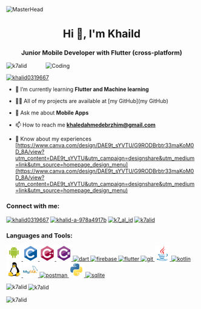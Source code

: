 ![MasterHead](https://www.rlogical.com/wp-content/uploads/2021/03/Is-Flutter-the-Future-of-Hybrid-App-Development-2.png)
<h1 align="center">Hi 👋, I'm Khaild</h1>
<h3 align="center">Junior Mobile Developer with Flutter (cross-platform)</h3>
<img align="right" alt="Coding" width="400" src="https://cdn.dribbble.com/users/1162077/screenshots/3848914/programmer.gif">

<p align="left"> <img src="https://komarev.com/ghpvc/?username=k7alid&label=Profile%20views&color=0e75b6&style=flat" alt="k7alid" /> </p>

<p align="left"> <a href="https://twitter.com/khalid0319667" target="blank"><img src="https://img.shields.io/twitter/follow/khalid0319667?logo=twitter&style=for-the-badge" alt="khalid0319667" /></a> </p>

- 🌱 I’m currently learning **Flutter and Machine learning**

- 👨‍💻 All of my projects are available at [my GitHub](my GitHub)

- 💬 Ask me about **Mobile Apps**

- 📫 How to reach me **khaledahmedebrzhim@gmail.com**

- 📄 Know about my experiences [https://www.canva.com/design/DAE9t_sYVTU/G9RODBrbtr33maKoM0D_8A/view?utm_content=DAE9t_sYVTU&utm_campaign=designshare&utm_medium=link&utm_source=homepage_design_menu](https://www.canva.com/design/DAE9t_sYVTU/G9RODBrbtr33maKoM0D_8A/view?utm_content=DAE9t_sYVTU&utm_campaign=designshare&utm_medium=link&utm_source=homepage_design_menu)

<h3 align="left">Connect with me:</h3>
<p align="left">
<a href="https://twitter.com/khalid0319667" target="blank"><img align="center" src="https://raw.githubusercontent.com/rahuldkjain/github-profile-readme-generator/master/src/images/icons/Social/twitter.svg" alt="khalid0319667" height="30" width="40" /></a>
<a href="https://linkedin.com/in/khalid-a-978a4917b" target="blank"><img align="center" src="https://raw.githubusercontent.com/rahuldkjain/github-profile-readme-generator/master/src/images/icons/Social/linked-in-alt.svg" alt="khalid-a-978a4917b" height="30" width="40" /></a>
<a href="https://instagram.com/k7_al_id" target="blank"><img align="center" src="https://raw.githubusercontent.com/rahuldkjain/github-profile-readme-generator/master/src/images/icons/Social/instagram.svg" alt="k7_al_id" height="30" width="40" /></a>
<a href="https://codeforces.com/profile/k7alid" target="blank"><img align="center" src="https://raw.githubusercontent.com/rahuldkjain/github-profile-readme-generator/master/src/images/icons/Social/codeforces.svg" alt="k7alid" height="30" width="40" /></a>
</p>

<h3 align="left">Languages and Tools:</h3>
<p align="left"> <a href="https://developer.android.com" target="_blank" rel="noreferrer"> <img src="https://raw.githubusercontent.com/devicons/devicon/master/icons/android/android-original-wordmark.svg" alt="android" width="40" height="40"/> </a> <a href="https://www.cprogramming.com/" target="_blank" rel="noreferrer"> <img src="https://raw.githubusercontent.com/devicons/devicon/master/icons/c/c-original.svg" alt="c" width="40" height="40"/> </a> <a href="https://www.w3schools.com/cpp/" target="_blank" rel="noreferrer"> <img src="https://raw.githubusercontent.com/devicons/devicon/master/icons/cplusplus/cplusplus-original.svg" alt="cplusplus" width="40" height="40"/> </a> <a href="https://www.w3schools.com/cs/" target="_blank" rel="noreferrer"> <img src="https://raw.githubusercontent.com/devicons/devicon/master/icons/csharp/csharp-original.svg" alt="csharp" width="40" height="40"/> </a> <a href="https://dart.dev" target="_blank" rel="noreferrer"> <img src="https://www.vectorlogo.zone/logos/dartlang/dartlang-icon.svg" alt="dart" width="40" height="40"/> </a> <a href="https://firebase.google.com/" target="_blank" rel="noreferrer"> <img src="https://www.vectorlogo.zone/logos/firebase/firebase-icon.svg" alt="firebase" width="40" height="40"/> </a> <a href="https://flutter.dev" target="_blank" rel="noreferrer"> <img src="https://www.vectorlogo.zone/logos/flutterio/flutterio-icon.svg" alt="flutter" width="40" height="40"/> </a> <a href="https://git-scm.com/" target="_blank" rel="noreferrer"> <img src="https://www.vectorlogo.zone/logos/git-scm/git-scm-icon.svg" alt="git" width="40" height="40"/> </a> <a href="https://www.java.com" target="_blank" rel="noreferrer"> <img src="https://raw.githubusercontent.com/devicons/devicon/master/icons/java/java-original.svg" alt="java" width="40" height="40"/> </a> <a href="https://kotlinlang.org" target="_blank" rel="noreferrer"> <img src="https://www.vectorlogo.zone/logos/kotlinlang/kotlinlang-icon.svg" alt="kotlin" width="40" height="40"/> </a> <a href="https://www.linux.org/" target="_blank" rel="noreferrer"> <img src="https://raw.githubusercontent.com/devicons/devicon/master/icons/linux/linux-original.svg" alt="linux" width="40" height="40"/> </a> <a href="https://www.mysql.com/" target="_blank" rel="noreferrer"> <img src="https://raw.githubusercontent.com/devicons/devicon/master/icons/mysql/mysql-original-wordmark.svg" alt="mysql" width="40" height="40"/> </a> <a href="https://postman.com" target="_blank" rel="noreferrer"> <img src="https://www.vectorlogo.zone/logos/getpostman/getpostman-icon.svg" alt="postman" width="40" height="40"/> </a> <a href="https://www.python.org" target="_blank" rel="noreferrer"> <img src="https://raw.githubusercontent.com/devicons/devicon/master/icons/python/python-original.svg" alt="python" width="40" height="40"/> </a> <a href="https://www.sqlite.org/" target="_blank" rel="noreferrer"> <img src="https://www.vectorlogo.zone/logos/sqlite/sqlite-icon.svg" alt="sqlite" width="40" height="40"/> </a> </p>

<p><img align="left" src="https://github-readme-stats.vercel.app/api/top-langs?username=k7alid&show_icons=true&locale=en&layout=compact" alt="k7alid" /></p>

<p>&nbsp;<img align="center" src="https://github-readme-stats.vercel.app/api?username=k7alid&show_icons=true&locale=en" alt="k7alid" /></p>

<p><img align="center" src="https://github-readme-streak-stats.herokuapp.com/?user=k7alid&" alt="k7alid" /></p>
